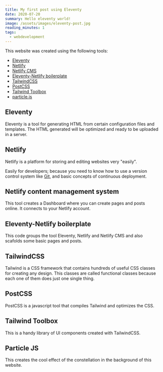 ```yaml
---
title: My first post using Eleventy
date: 2020-07-20
summary: Hello eleventy world!
image: /assets/images/eleventy-post.jpg
reading_minutes: 1
tags:
  - webdevelopment
---
```

This website was created using the following tools:

* [Eleventy](https://www.11ty.dev/)
* [Netlify](https://www.netlify.com/)
* [Netlify CMS](https://www.netlifycms.org/)
* [Eleventy-Netlify boilerplate](https://github.com/danurbanowicz/eleventy-netlify-boilerplate/)
* [TailwindCSS](https://tailwindcss.com/)
* [PostCSS](https://postcss.org/)
* [Tailwind Toolbox](https://www.tailwindtoolbox.com/)
* [particle.js](https://marcbruederlin.github.io/particles.js/)

## Eleventy

Eleventy is a tool for generating HTML from certain configuration files and templates. The HTML generated will be optimized and ready to be uploaded in a server.

## Netlify

Netlify is a platform for storing and editing websites very "easily". 

Easily for developers; because you need to know how to use a version control system like [Git](https://git-scm.com/), and basic concepts of continuous deployment.

## Netlify content management system

This tool creates a Dashboard where you can create pages and posts online. It connects to your Netlify account.

## Eleventy-Netlify boilerplate 

This code groups the tool Eleventy, Netlify and Netlify CMS and also scafolds some basic pages and posts.

## TailwindCSS

Tailwind is a CSS framework that contains hundreds of useful CSS classes for creating any design. This classes are called functional classes because each one of them does just one single thing.

## PostCSS

PostCSS is a javascript tool that compiles Tailwind and optimizes the CSS.

## Tailwind Toolbox

This is a handy library of UI components created with TailwindCSS.

## Particle JS

This creates the cool effect of the constellation in the background of this website.
